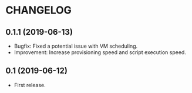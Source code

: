# CHANGELOG
## 0.1.1 (2019-06-13)
* Bugfix: Fixed a potential issue with VM scheduling.
* Improvement: Increase provisioning speed and script execution speed.

## 0.1 (2019-06-12)
* First release.
